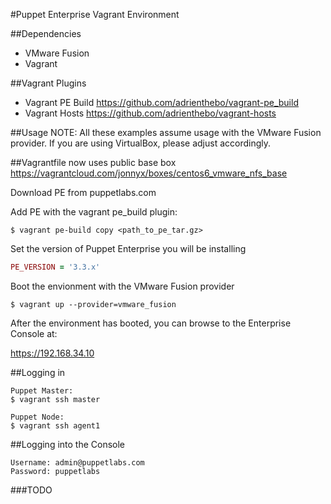 #Puppet Enterprise Vagrant Environment

##Dependencies
* VMware Fusion
* Vagrant

##Vagrant Plugins
* Vagrant PE Build
  https://github.com/adrienthebo/vagrant-pe_build
* Vagrant Hosts
 https://github.com/adrienthebo/vagrant-hosts

##Usage
NOTE:  All these examples assume usage with the VMware Fusion provider.  If
you are using VirtualBox, please adjust accordingly.

##Vagrantfile now uses public base box
https://vagrantcloud.com/jonnyx/boxes/centos6_vmware_nfs_base


 Download PE from puppetlabs.com

 Add PE with the vagrant pe_build plugin:
```
$ vagrant pe-build copy <path_to_pe_tar.gz>
```

Set the version of Puppet Enterprise you will be installing
```ruby
PE_VERSION = '3.3.x'
```

Boot the envionment with the VMware Fusion provider
```
$ vagrant up --provider=vmware_fusion
```

After the environment has booted, you can browse to the Enterprise Console at:

  https://192.168.34.10

##Logging in
```
Puppet Master:
$ vagrant ssh master

Puppet Node:
$ vagrant ssh agent1
```

##Logging into the Console
```
Username: admin@puppetlabs.com
Password: puppetlabs
```

###TODO
